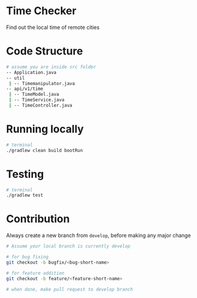 # Time Checker
Find out the local time of remote cities

# Code Structure
```sh
# assume you are inside src folder
-- Application.java
-- util
 | -- Timemanipulator.java
-- api/v1/time
 | -- TimeModel.java
 | -- TimeService.java
 | -- TimeController.java
```

# Running locally
```sh
# terminal
./gradlew clean build bootRun
```

# Testing
```sh
# terminal
./gradlew test
```

# Contribution
Always create a new branch from `develop`, before making any major change
```sh
# Assume your local branch is currently develop

# for bug fixing
git checkout -b bugfix/<bug-short-name>

# for feature addition
git checkout -b feature/<feature-short-name>

# when done, make pull request to develop branch
```
